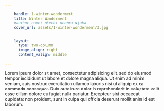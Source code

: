 ```yaml
---

    handle: 1-winter-wonderment
    title: Winter Wonderment
    #author_name: Nkechi Deanna Njaka
    cover_url: assets/1-winter-wonderment/3.jpg
    

    layout:
      type: two-column
      image_align: right
      content_valign: middle
        
---
```


Lorem ipsum dolor sit amet, consectetur adipisicing elit, sed do eiusmod tempor incididunt ut labore et dolore magna aliqua. Ut enim ad minim veniam, quis nostrud exercitation ullamco laboris nisi ut aliquip ex ea commodo consequat. Duis aute irure dolor in reprehenderit in voluptate velit esse cillum dolore eu fugiat nulla pariatur. Excepteur sint occaecat cupidatat non proident, sunt in culpa qui officia deserunt mollit anim id est laborum.